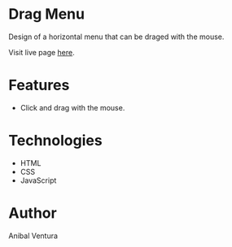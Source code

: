 # Drag Menu

Design of a horizontal menu that can be draged with the mouse.

Visit live page [here](https://anibalventura.github.io/learning-webdev/javascript30/drag-menu/).

# Features

- Click and drag with the mouse.

# Technologies

- HTML
- CSS
- JavaScript

# Author

Anibal Ventura
